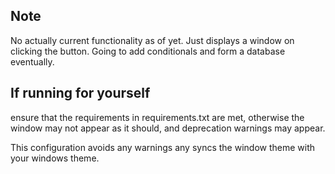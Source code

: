 ## Note
No actually current functionality as of yet. Just displays a window on clicking the button. Going to add conditionals and form a database eventually.

## If running for yourself
ensure that the requirements in requirements.txt are met, otherwise the window may not appear as it should, and deprecation warnings may appear. 

This configuration avoids any warnings any syncs the window theme with your windows theme.

